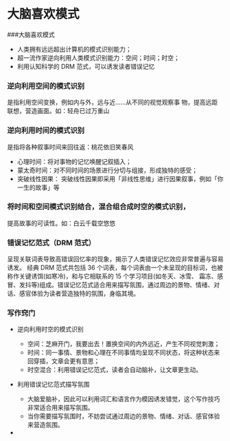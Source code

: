 # 大脑喜欢模式
###大脑喜欢模式
- 人类拥有远远超出计算机的模式识别能力；
- 超一流作家逆向利用人类模式识别能力：空间；时间；时空；
- 利用认知科学的	DRM	范式，可以诱发读者错误记忆
### 逆向利用空间的模式识别
是指利用空间变换，例如内与外，远与近……从不同的视觉观察事
物，提高远距联想，营造画面。如：轻舟已过万重山
### 逆向利用时间的模式识别
是指将各种叙事时间来回往返：桃花依旧笑春风

- 心理时间：将对事物的记忆唤醒记叙插入；
- 蒙太奇时间：对不同时间的场景进行分切与组接，形成独特的感受；
- 突破线性因果：	突破线性因果即采用「非线性思维」进行因果叙事，例如「你一生的故事」等
### 将时间和空间模式识别结合，混合组合成时空的模式识别，
提高故事的可读性。如：白云千载空悠悠
### 错误记忆范式（DRM	范式）
呈现关联词表导致高错误回忆率的现象，揭示了人类错误记忆效应非常普遍与容易诱发。
经典	DRM	范式共包括	36	个词表，每个词表由一个未呈现的目标词，也被称作关键诱饵(如寒冷)，和与它相联系的	15	个学习项目(如冬天、冰雪、	霜冻、感冒、发抖等)组成。错误记忆范式适合用来描写氛围，通过周边的景物、情绪、对话、感官体验为读者营造独特的氛围，身临其境。
### 写作窍门
- 逆向利用时空的模式识别
  - 空间：芝麻开门，我要出去！置换空间的内外远近，产生不同视觉刺激；
  - 时间：同一事情、景物和心理在不同事情均呈现不同状态，将这种状态来回穿插，文章会更有意思；
  - 时空混合：利用错误记忆范式，读者会自动脑补，让文章更生动。
- 利用错误记忆范式描写氛围
  - 大脑爱脑补，因此可以利用词汇和语言作为模因诱发错觉，这个写作技巧非常适合用来描写氛围。
  - 当你需要描写氛围时，不妨尝试通过周边的景物、情绪、对话、感官体验来营造氛围。

- 